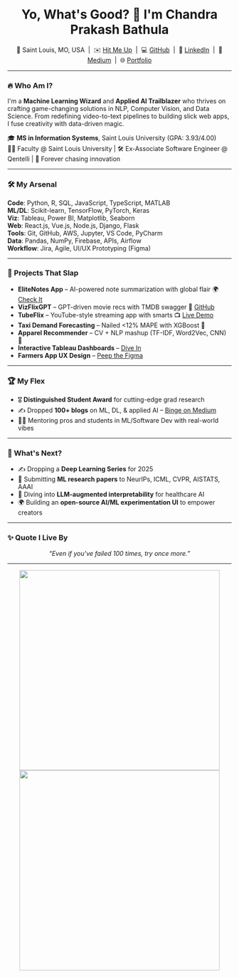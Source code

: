 <!-- GitHub Profile README for Chandra Prakash Bathula -->
<h1 align="center">Yo, What's Good? 👋 I'm Chandra Prakash Bathula</h1>
<p align="center">
📍 Saint Louis, MO, USA  |  ✉️ <a href="mailto:chandraprakash.bathula@slu.edu">Hit Me Up</a>  |  
💻 <a href="https://github.com/ChandraPrakash-Bathula">GitHub</a>  | 
🔗 <a href="https://www.linkedin.com/in/chandra-prakash-bathula/">LinkedIn</a>  | 
📝 <a href="https://medium.com/@ChandraPrakash-Bathula">Medium</a>  | 
🌐 <a href="https://portfolio-chandra-prakash-bathulas-projects.vercel.app/">Portfolio</a>
</p>

---

### 🔥 Who Am I?

I'm a **Machine Learning Wizard** and **Applied AI Trailblazer** who thrives on crafting game-changing solutions in NLP, Computer Vision, and Data Science. From redefining video-to-text pipelines to building slick web apps, I fuse creativity with data-driven magic.

🎓 **MS in Information Systems**, Saint Louis University (GPA: 3.93/4.00)  
👨‍🏫 Faculty @ Saint Louis University | 🛠 Ex-Associate Software Engineer @ Qentelli | 🚀 Forever chasing innovation

---

### 🛠 My Arsenal

**Code**: Python, R, SQL, JavaScript, TypeScript, MATLAB  
**ML/DL**: Scikit-learn, TensorFlow, PyTorch, Keras  
**Viz**: Tableau, Power BI, Matplotlib, Seaborn  
**Web**: React.js, Vue.js, Node.js, Django, Flask  
**Tools**: Git, GitHub, AWS, Jupyter, VS Code, PyCharm  
**Data**: Pandas, NumPy, Firebase, APIs, Airflow  
**Workflow**: Jira, Agile, UI/UX Prototyping (Figma)

---

### 🚀 Projects That Slap

- **EliteNotes App** – AI-powered note summarization with global flair 🌍 [Check It](https://elite-notes-poc.vercel.app/browse)  
- **VizFlixGPT** – GPT-driven movie recs with TMDB swagger 🎥 [GitHub](https://github.com/ChandraPrakash-Bathula)  
- **TubeFlix** – YouTube-style streaming app with smarts 📺 [Live Demo](https://utubeflix-79845.web.app/)  
- **Taxi Demand Forecasting** – Nailed <12% MAPE with XGBoost 🚖  
- **Apparel Recommender** – CV + NLP mashup (TF-IDF, Word2Vec, CNN) 👗  
- **Interactive Tableau Dashboards** – [Dive In](https://public.tableau.com/app/profile/chandra.prakash.bathula/vizzes)  
- **Farmers App UX Design** – [Peep the Figma](https://www.figma.com/proto/Tw1U10o4bFJul3OJTSAXHd/Portfolio-Project)

---

### 🏆 My Flex

- 🎖 **Distinguished Student Award** for cutting-edge grad research  
- ✍️ Dropped **100+ blogs** on ML, DL, & applied AI – [Binge on Medium](https://medium.com/@ChandraPrakash-Bathula)  
- 👨‍🏫 Mentoring pros and students in ML/Software Dev with real-world vibes

---

### 🎯 What's Next?

- ✍️ Dropping a **Deep Learning Series** for 2025  
- 📜 Submitting **ML research papers** to NeurIPs, ICML, CVPR, AISTATS, AAAI  
- 🔬 Diving into **LLM-augmented interpretability** for healthcare AI  
- 🌍 Building an **open-source AI/ML experimentation UI** to empower creators

---

### ✨ Quote I Live By

<p align="center"><i>“Even if you've failed 100 times, try once more.”</i></p>

---

<!-- GitHub Stats to Keep It 💯 -->
<p align="center">
  <img src="https://github-readme-stats.vercel.app/api?username=ChandraPrakash-Bathula&show_icons=true&theme=radical" width="450"/>
  <img src="https://github-readme-streak-stats-eight.vercel.app/?user=ChandraPrakash-Bathula&theme=highcontrast" width="450"/>
</p>

